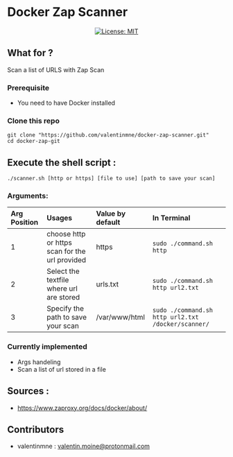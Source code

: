 

# Docker Zap Scanner



<center>

[![License: MIT](https://img.shields.io/badge/License-MIT-yellow.svg)](https://opensource.org/licenses/MIT)

</center>


## What for ?

Scan a list of URLS with Zap Scan


### Prerequisite


 - You need to have Docker installed

### Clone this repo

```
git clone "https://github.com/valentinmne/docker-zap-scanner.git"
cd docker-zap-git
```

## Execute the shell script :

```
./scanner.sh [http or https] [file to use] [path to save your scan]
```


### Arguments:  

Arg Position | Usages | Value by default | In Terminal
:-|:-|:-|:-|
1 | choose http or https scan for the url provided | https | ```sudo ./command.sh http ```
2 | Select the textfile where url are stored | urls.txt | ```sudo ./command.sh http url2.txt ```
3 | Specify the path to save your scan | /var/www/html  | ```sudo ./command.sh http url2.txt /docker/scanner/```


### Currently implemented

- Args handeling
- Scan a list of url stored in a file

## Sources : 

- https://www.zaproxy.org/docs/docker/about/



## Contributors

- valentinmne : valentin.moine@protonmail.com
